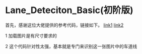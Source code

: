 # Lane_Deteciton_Basic(初阶版)
首先，感谢这位大佬提供的参考代码，链接如下。
[link1](https://zhuanlan.zhihu.com/p/25354571)
[link2](https://github.com/feixia586/zhihu_material/tree/master/car_lane_detection)

1 加载图片是有尺寸要求的 

2 这个代码针对性太强，基本就是专门来识别这一张图片中的车道线
